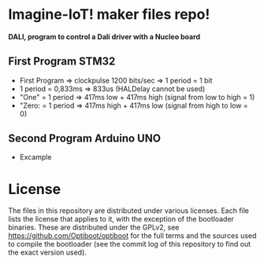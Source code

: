 Imagine-IoT! maker files repo!
=======================================

#### DALI, program to control a Dali driver with a Nucleo board

## First Program STM32
* First Program => clockpulse 1200 bits/sec => 1 period = 1 bit 
* 1 period = 0,833ms => 833us (HALDelay cannot be used)
* "One" = 1 period => 417ms low + 417ms high (signal from low to high = 1)
* "Zero: = 1 period => 417ms high + 417ms low (signal from high to low = 0)

## Second Program Arduino UNO
* Excample

License
=======
The files in this repository are distributed under various licenses.
Each file lists the license that applies to it, with the exception of
the bootloader binaries. These are distributed under the GPLv2, see
https://github.com/Optiboot/optiboot for the full terms and the sources
used to compile the bootloader (see the commit log of this repository to
find out the exact version used).